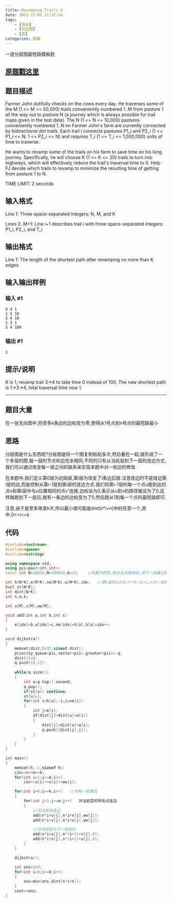 ```yaml
---
title: Revamping Trails G
date: 2022-12-01 21:32:14
tags:
	- [洛谷]
	- [分层图]
	- [蓝]
categories: 题解
---
```


一道分层图最短路模板题

<!-- more -->

## [原题戳这里](https://www.luogu.com.cn/problem/P2939)

## 题目描述

Farmer John dutifully checks on the cows every day. He traverses some of the M (1 <= M <= 50,000) trails conveniently numbered 1..M from pasture 1 all the way out to pasture N (a journey which is always possible for trail maps given in the test data). The N (1 <= N <= 10,000) pastures conveniently numbered 1..N on Farmer John's farm are currently connected by bidirectional dirt trails. Each trail i connects pastures P1_i and P2_i (1 <= P1_i <= N; 1 <= P2_i <= N) and requires T_i (1 <= T_i <= 1,000,000) units of time to traverse.

He wants to revamp some of the trails on his farm to save time on his long journey. Specifically, he will choose K (1 <= K <= 20) trails to turn into highways, which will effectively reduce the trail's traversal time to 0. Help FJ decide which trails to revamp to minimize the resulting time of getting from pasture 1 to N.

TIME LIMIT: 2 seconds

## 输入格式

Line 1: Three space-separated integers: N, M, and K

Lines 2..M+1: Line i+1 describes trail i with three space-separated integers: P1_i, P2_i, and T_i

## 输出格式

Line 1: The length of the shortest path after revamping no more than K edges

## 输入输出样例

### 输入 #1
```
4 4 1 
1 2 10 
2 4 10 
1 3 1 
3 4 100 
```

### 输出 #1
```
1 
```

## 提示/说明

K is 1; revamp trail 3->4 to take time 0 instead of 100. The new shortest path is 1->3->4, total traversal time now 1.

---

## 题目大意

在一张无向图中,将至多k条边的边权变为零,使得从1号点到n号点的最短路最小

## 思路

分层图是什么东西呢?分层图是将一个图复制粘贴多次,然后叠在一起,就形成了一个多层的图,每一层的节点和边完全相同,不同的只有从当前层到下一层的连边方式,我们可以通过改变每一层之间的联系来实现本题中对一些边的修改.

在本题中,我们定义第0层为初始层,第i层为改变了i条边后层.注意改边时不是改边第i层的边,而是控制从第i-1层到第i层的连边方式.我们将第i-1层的每一个点u能到达的点v和第i层中与u位置相同的点v'连接,边权设为0,表示从u到v的路径被设为了0,这样每跑到下一层后,就有一条边的边权变为了0,然后跑从1到每一个点的最短路即可.

注意,由于是至多改变k次,所以最小值可能是dist[n*i+n]中的任意一个,其中,0<=i<=k


## 代码
```cpp
#include<iostream>
#include<queue>
#include<cstring>

using namespace std;
using pii=pair<int,int>;
const int N=10010,M=200010,K=25;    //M要开四倍,因为无向图两倍,向下一层建边两倍

int h[N*K],e[M*K],ne[M*K],w[M*K],idx;   //第k层的i点为:n*(k-1)+i,n为一层的点数
bool st[N*K];
int dist[N*K];
int n,m,k;

int u[M],v[M],ww[M];

void add(int a,int b,int c)
{
	e[idx]=b,w[idx]=c,ne[idx]=h[a],h[a]=idx++;
}

void dijkstra()
{
	memset(dist,0x3f,sizeof dist);
	priority_queue<pii,vector<pii>,greater<pii>> q;
	dist[1]=0;
	q.push({0,1});
	
	while(q.size())
	{
		int u=q.top().second;
		q.pop();
		if(st[u]) continue;
		st[u]=1;
		for(int i=h[u];~i;i=ne[i])
		{
			int j=e[i];
			if(dist[j]>dist[u]+w[i])
			{
				dist[j]=dist[u]+w[i];
				q.push({dist[j],j});
			}
		}
	}
}

int main()
{
	memset(h,-1,sizeof h);
	cin>>n>>m>>k;
	for(int i=1;i<=m;i++)
		cin>>u[i]>>v[i]>>ww[i];

	for(int i=0;i<=k;i++)   //对每一层建边
	{
		for(int j=1;j<=m;j++)   对当前层的所有点连边
		{
            //将当前层连边
			add(n*i+u[j],n*i+v[j],ww[j]);
			add(n*i+v[j],n*i+u[j],ww[j]);

            //将当前层与下一层连边
			add(n*i+u[j],n*(i+1)+v[j],0);
			add(n*i+v[j],n*(i+1)+u[j],0);
		}
	}

	dijkstra();

	int ans=2e9;
	for(int i=0;i<=k;i++)
	{
		ans=min(ans,dist[n*i+n]);
	}
	cout<<ans;
}
```